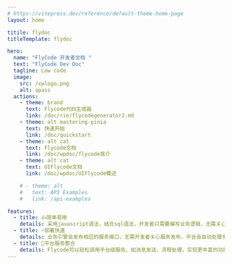 ```yaml
---
# https://vitepress.dev/reference/default-theme-home-page
layout: home

titile: flydoc
titleTemplate: flydoc

hero:
  name: "FlyCode 开发者文档 "
  text: "FlyCode Dev Doc"
  tagline: Low code
  image:
    src: /xwlogo.png
    alt: apass
  actions:
    - theme: brand
      text: Flycode代码生成器
      link: /doc/rie/flycodegenerator2.md
    - theme: alt mastering-pinia
      text: 快速开始
      link: /doc/quickstart
    - theme: alt cat
      text: Flycode文档
      link: /doc/wpdoc/flycode简介
    - theme: alt cat
      text: UIFlycode文档
      link: /doc/wpdoc/UIFlycode概述

    # - theme: alt
    #   text: API Examples
    #   link: /api-examples

features:
  - title: 👍简单易用
    details: 采用javascript语法，结合sql语法，开发者只需要编写业务逻辑，无需关心平台逻辑。
  - title: ⚡部署快速
    details: 业务引擎会发布相应的服务接口，无需开发者关心服务发布，平台会自动处理多租户隔离、数据离线、数据追踪、数据权限、分页、排序等平台逻辑。
  - title: 🍥平台服务整合
    details: Flycode可以轻松调用平台级服务，如消息发送、流程处理，实现更丰富的功能。
---
```


<style>
:root {
  --vp-home-hero-name-color: transparent;
  --vp-home-hero-name-background: -webkit-linear-gradient(135deg,#abdcff,#0396ff);

  --vp-home-hero-image-background-image: linear-gradient(135deg,#52e5e7,#130cb7 50%);
  --vp-home-hero-image-filter: blur(40px);
}

@media (min-width: 640px) {
  :root {
    --vp-home-hero-image-filter: blur(56px);
  }
}

@media (min-width: 960px) {
  :root {
    --vp-home-hero-image-filter: blur(72px);
  }
}
/* Style to get the cheat sheet link in the home page */

a.cta {
  text-align: center;
  border-radius: 8px;
}

a.cta:hover {
  border-color: #c900c9;
  background-color: #4c76c9;
}



.mastering-pinia {
  height: 100%;
  line-height: 100%;
  display: flex;
  justify-content: center;
  white-space: pre;
  min-height: 41px;
  position: relative;
}

.mastering-pinia:hover::after {
  animation: none;
}
.mastering-pinia::after {
  content: '';
  position: absolute;
  top: 0;
  left: 0;
  width: 100%;
  height: 100%;
  /* background-color: var(--vp-button-brand-border); */
  border: 1px solid #4c76c9;
  border-radius: 20px;
  animation: ping 3s cubic-bezier(0, 0, 0.2, 1) infinite;
  z-index: -1;
}





kbd {
  display: inline-block;
  padding: 3px 5px;
  font-size: 0.65em;
  color: var(--vp-c-text-1);
  vertical-align: middle;
  background-color: var(--vp-c-bg-mute);
  border: solid 1px var(--vp-c-bg-soft-mute);
  border-radius: 6px;
  box-shadow: inset 0 -1px 0 var(--vp-c-bg-soft-mute);
  line-height: 0.95em;
}


</style>
